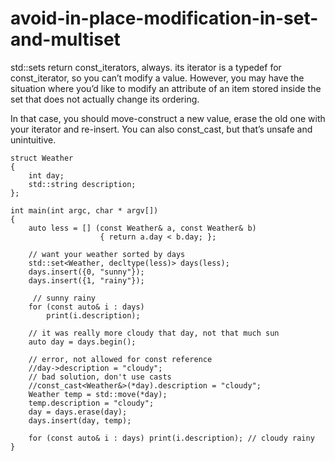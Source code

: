 # avoid-in-place-modification-in-set-and-multiset

std::sets return const_iterators, always. its iterator is a typedef for
const_iterator, so you can’t modify a value. However, you may have the
situation where you’d like to modify an attribute of an item stored
inside the set that does not actually change its ordering.

In that case, you should move-construct a new value, erase the old one with your
iterator and re-insert. You can also const_cast, but that’s unsafe and
unintuitive.


```
struct Weather
{
    int day;
    std::string description;
};

int main(int argc, char * argv[])
{
    auto less = [] (const Weather& a, const Weather& b)
                    { return a.day < b.day; };

    // want your weather sorted by days
    std::set<Weather, decltype(less)> days(less);
    days.insert({0, "sunny"});
    days.insert({1, "rainy"});

     // sunny rainy
    for (const auto& i : days)
        print(i.description);

    // it was really more cloudy that day, not that much sun
    auto day = days.begin();

    // error, not allowed for const reference
    //day->description = "cloudy";
    // bad solution, don't use casts
    //const_cast<Weather&>(*day).description = "cloudy";
    Weather temp = std::move(*day);
    temp.description = "cloudy";
    day = days.erase(day);
    days.insert(day, temp);

    for (const auto& i : days) print(i.description); // cloudy rainy
}
```

